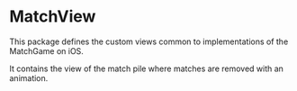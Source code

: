 # MatchView

This package defines the custom views common to implementations of the MatchGame on iOS.

It contains the view of the match pile where matches are removed with an animation.
